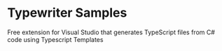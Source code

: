 # Typewriter Samples

Free extension for Visual Studio that generates TypeScript files from C# code using Typescript Templates

